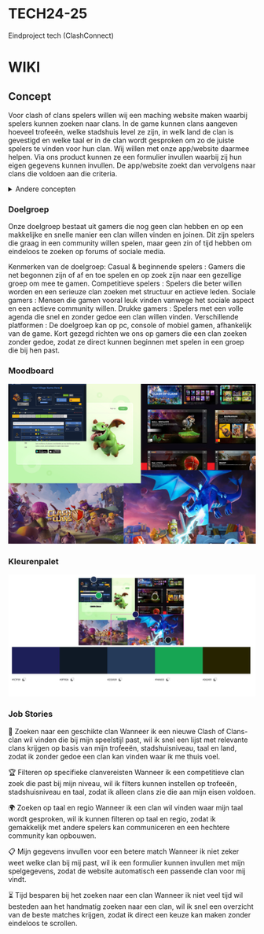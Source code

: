 # TECH24-25
 Eindproject tech (ClashConnect)

# WIKI

## Concept 
Voor clash of clans spelers willen wij een maching website maken waarbij spelers kunnen zoeken naar clans. In de game kunnen clans aangeven hoeveel trofeeën, welke stadshuis level ze zijn, in welk land de clan is gevestigd en welke taal er in de clan wordt gesproken om zo de juiste spelers te vinden voor hun clan. Wij willen met onze app/website daarmee helpen. Via ons product kunnen ze een formulier invullen waarbij zij hun eigen gegevens kunnen invullen. De app/website zoekt dan vervolgens naar clans die voldoen aan die criteria.

<details>
<summary>Andere concepten</summary>

### StockX

![Moodboard StockX](readme_images/stockx.png)

ShoeMatch is een app die mensen helpt schoenen te kopen en tegelijkertijd nieuwe mensen te ontmoeten. Gebruikers kunnen hun favoriete schoenen kiezen, waarna het algoritme ze matcht met anderen die dezelfde smaak hebben. Het draait dus om het vinden van een connectie op basis van gedeelde modevoorkeuren, in plaats van alleen maar profielen. Het biedt een leuke manier om zowel je stijl te laten zien als iemand te vinden die daarin past.


### SoloMate

SoloMate is een datingplatform speciaal ontworpen voor single ouders die op zoek zijn naar een serieuze relatie met iemand die begrijpt hoe het is om een kind(eren) op te voeden. Traditionele datingapps houden vaak geen rekening met de unieke uitdagingen en prioriteiten van alleenstaande ouders, zoals beperkte tijd en de behoefte aan een partner die begripvol en verantwoordelijk is.


</details>

### Doelgroep
Onze doelgroep bestaat uit gamers die nog geen clan hebben en op een makkelijke en snelle manier een clan willen vinden en joinen. Dit zijn spelers die graag in een community willen spelen, maar geen zin of tijd hebben om eindeloos te zoeken op forums of sociale media.

Kenmerken van de doelgroep:
Casual & beginnende spelers
 : Gamers die net begonnen zijn of af en toe spelen en op zoek zijn naar een gezellige groep om mee te gamen.
Competitieve spelers
 : Spelers die beter willen worden en een serieuze clan zoeken met structuur en actieve leden.
Sociale gamers
 : Mensen die gamen vooral leuk vinden vanwege het sociale aspect en een actieve community willen.
Drukke gamers 
 : Spelers met een volle agenda die snel en zonder gedoe een clan willen vinden.
Verschillende platformen 
 :  De doelgroep kan op pc, console of mobiel gamen, afhankelijk van de game.
Kort gezegd richten we ons op gamers die een clan zoeken zonder gedoe, zodat ze direct kunnen beginnen met spelen in een groep die bij hen past.

### Moodboard

![Moodboard](readme_images/moadboard.jpg)

### Kleurenpalet

![Kleurenpalet](readme_images/kleurenpalet.jpeg)

### Job Stories

🎯 Zoeken naar een geschikte clan
Wanneer ik een nieuwe Clash of Clans-clan wil vinden die bij mijn speelstijl past,
wil ik snel een lijst met relevante clans krijgen op basis van mijn trofeeën, stadshuisniveau, taal en land,
zodat ik zonder gedoe een clan kan vinden waar ik me thuis voel.

🏆 Filteren op specifieke clanvereisten
Wanneer ik een competitieve clan zoek die past bij mijn niveau,
wil ik filters kunnen instellen op trofeeën, stadshuisniveau en taal,
zodat ik alleen clans zie die aan mijn eisen voldoen.

🌍 Zoeken op taal en regio
Wanneer ik een clan wil vinden waar mijn taal wordt gesproken,
wil ik kunnen filteren op taal en regio,
zodat ik gemakkelijk met andere spelers kan communiceren en een hechtere community kan opbouwen.

📋 Mijn gegevens invullen voor een betere match
Wanneer ik niet zeker weet welke clan bij mij past,
wil ik een formulier kunnen invullen met mijn spelgegevens,
zodat de website automatisch een passende clan voor mij vindt.

⏳ Tijd besparen bij het zoeken naar een clan
Wanneer ik niet veel tijd wil besteden aan het handmatig zoeken naar een clan,
wil ik snel een overzicht van de beste matches krijgen,
zodat ik direct een keuze kan maken zonder eindeloos te scrollen.
